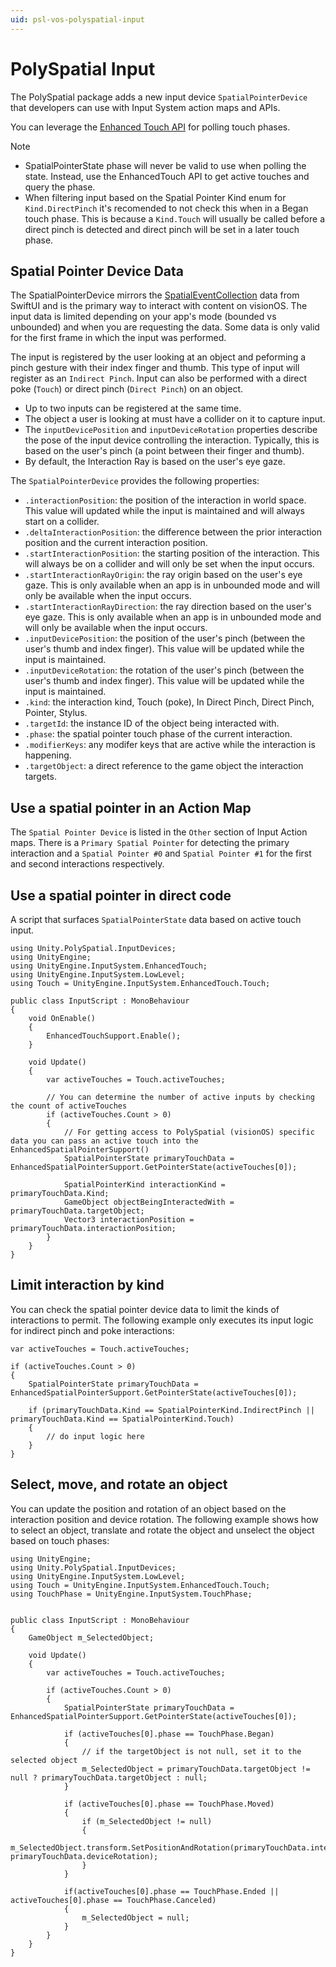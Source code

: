 ```yaml
---
uid: psl-vos-polyspatial-input
---
```


# PolySpatial Input
The PolySpatial package adds a new input device `SpatialPointerDevice` that developers can use with Input System action maps and APIs.

You can leverage the [Enhanced Touch API](https://docs.unity3d.com/Packages/com.unity.inputsystem@1.7/api/UnityEngine.InputSystem.EnhancedTouch.EnhancedTouchSupport.html) for polling touch phases.

> [!NOTE]
> * SpatialPointerState phase will never be valid to use when polling the state. Instead, use the EnhancedTouch API to get active touches and query the phase.
> * When filtering input based on the Spatial Pointer Kind enum for `Kind.DirectPinch` it's recomended to not check this when in a Began touch phase. This is because a `Kind.Touch` will usually be called before a direct pinch is detected and direct pinch will be set in a later touch phase.

## Spatial Pointer Device Data
The SpatialPointerDevice mirrors the [SpatialEventCollection](https://developer.apple.com/documentation/swiftui/spatialeventcollection/event) data from SwiftUI and is the primary way to interact with content on visionOS. The input data is limited depending on your app's mode (bounded vs unbounded) and when you are requesting the data. Some data is only valid for the first frame in which the input was performed.

The input is registered by the user looking at an object and peforming a pinch gesture with their index finger and thumb. This type of input will register as an `Indirect Pinch`. Input can also be performed with a direct poke (`Touch`) or direct pinch (`Direct Pinch`) on an object.
* Up to two inputs can be registered at the same time.
* The object a user is looking at must have a collider on it to capture input.
* The `inputDevicePosition` and `inputDeviceRotation` properties describe the pose of the input device controlling the interaction. Typically, this is based on the user's pinch (a point between their finger and thumb).
* By default, the Interaction Ray is based on the user's eye gaze.


The `SpatialPointerDevice` provides the following properties:
* `.interactionPosition`: the position of the interaction in world space. This value will updated while the input is maintained and will always start on a collider.
* `.deltaInteractionPosition`: the difference between the prior interaction position and the current interaction position.
* `.startInteractionPosition`: the starting position of the interaction. This will always be on a collider and will only be set when the input occurs.
* `.startInteractionRayOrigin`: the ray origin based on the user's eye gaze. This is only available when an app is in unbounded mode and will only be available when the input occurs.
* `.startInteractionRayDirection`: the ray direction based on the user's eye gaze. This is only available when an app is in unbounded mode and will only be available when the input occurs.
* `.inputDevicePosition`: the position of the user's pinch (between the user's thumb and index finger). This value will be updated while the input is maintained.
* `.inputDeviceRotation`: the rotation of the user's pinch (between the user's thumb and index finger). This value will be updated while the input is maintained.
* `.kind`: the interaction kind, Touch (poke), In Direct Pinch, Direct Pinch, Pointer, Stylus.
* `.targetId`: the instance ID of the object being interacted with.
* `.phase`: the spatial pointer touch phase of the current interaction.
* `.modifierKeys`: any modifer keys that are active while the interaction is happening.
* `.targetObject`: a direct reference to the game object the interaction targets.

## Use a spatial pointer in an Action Map
The `Spatial Pointer Device` is listed in the `Other` section of Input Action maps. There is a `Primary Spatial Pointer` for detecting the primary interaction and a `Spatial Pointer #0` and `Spatial Pointer #1` for the first and second interactions respectively.

## Use a spatial pointer in direct code
A script that surfaces `SpatialPointerState` data based on active touch input.

```
using Unity.PolySpatial.InputDevices;
using UnityEngine;
using UnityEngine.InputSystem.EnhancedTouch;
using UnityEngine.InputSystem.LowLevel;
using Touch = UnityEngine.InputSystem.EnhancedTouch.Touch;

public class InputScript : MonoBehaviour
{
    void OnEnable()
    {
        EnhancedTouchSupport.Enable();
    }

    void Update()
    {
        var activeTouches = Touch.activeTouches;

        // You can determine the number of active inputs by checking the count of activeTouches
        if (activeTouches.Count > 0)
        {
            // For getting access to PolySpatial (visionOS) specific data you can pass an active touch into the EnhancedSpatialPointerSupport()
            SpatialPointerState primaryTouchData = EnhancedSpatialPointerSupport.GetPointerState(activeTouches[0]);

            SpatialPointerKind interactionKind = primaryTouchData.Kind;
            GameObject objectBeingInteractedWith = primaryTouchData.targetObject;
            Vector3 interactionPosition = primaryTouchData.interactionPosition;
        }
    }
}
```

## Limit interaction by kind
You can check the spatial pointer device data to limit the kinds of interactions to permit. The following example only executes its input logic for indirect pinch and poke interactions:

```
var activeTouches = Touch.activeTouches;

if (activeTouches.Count > 0)
{
    SpatialPointerState primaryTouchData = EnhancedSpatialPointerSupport.GetPointerState(activeTouches[0]);

    if (primaryTouchData.Kind == SpatialPointerKind.IndirectPinch || primaryTouchData.Kind == SpatialPointerKind.Touch)
    {
        // do input logic here
    }
}
```

## Select, move, and rotate an object
You can update the position and rotation of an object based on the interaction position and device rotation. The following example shows how to select an object, translate and rotate the object and unselect the object based on touch phases:

```
using UnityEngine;
using Unity.PolySpatial.InputDevices;
using UnityEngine.InputSystem.LowLevel;
using Touch = UnityEngine.InputSystem.EnhancedTouch.Touch;
using TouchPhase = UnityEngine.InputSystem.TouchPhase;


public class InputScript : MonoBehaviour
{
    GameObject m_SelectedObject;

    void Update()
    {
        var activeTouches = Touch.activeTouches;

        if (activeTouches.Count > 0)
        {
            SpatialPointerState primaryTouchData = EnhancedSpatialPointerSupport.GetPointerState(activeTouches[0]);

            if (activeTouches[0].phase == TouchPhase.Began)
            {
                // if the targetObject is not null, set it to the selected object
                m_SelectedObject = primaryTouchData.targetObject != null ? primaryTouchData.targetObject : null;
            }

            if (activeTouches[0].phase == TouchPhase.Moved)
            {
                if (m_SelectedObject != null)
                {
                    m_SelectedObject.transform.SetPositionAndRotation(primaryTouchData.interactionPosition, primaryTouchData.deviceRotation);
                }
            }

            if(activeTouches[0].phase == TouchPhase.Ended || activeTouches[0].phase == TouchPhase.Canceled)
            {
                m_SelectedObject = null;
            }
        }
    }
}
```